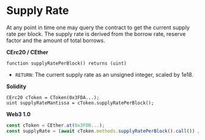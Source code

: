 # Supply Rate

At any point in time one may query the contract to get the current supply rate per block. The supply rate is derived from the borrow rate, reserve factor and the amount of total borrows.

**CErc20 / CEther**

```solidity
function supplyRatePerBlock() returns (uint)
```

* `RETURN`: The current supply rate as an unsigned integer, scaled by 1e18.

**Solidity**

```solidity
CErc20 cToken = CToken(0x3FDA...);
uint supplyRateMantissa = cToken.supplyRatePerBlock();
```

**Web3 1.0**

```js
const cToken = CEther.at(0x3FDB...);
const supplyRate = (await cToken.methods.supplyRatePerBlock().call()) / 1e18;
```
